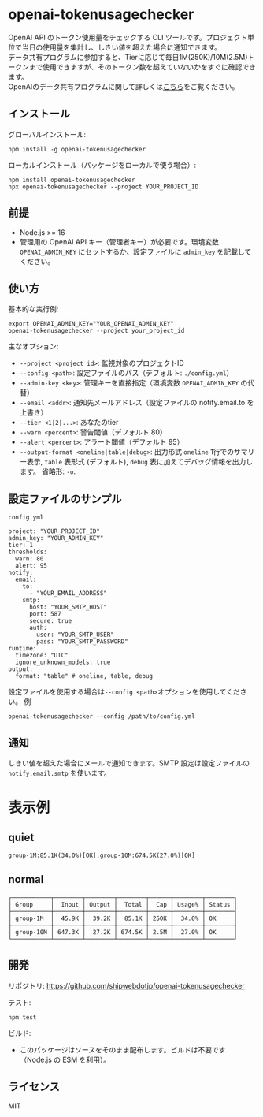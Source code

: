 # openai-tokenusagechecker

OpenAI API のトークン使用量をチェックする CLI ツールです。プロジェクト単位で当日の使用量を集計し、しきい値を超えた場合に通知できます。  
データ共有プログラムに参加すると、Tierに応じて毎日1M(250K)/10M(2.5M)トークンまで使用できますが、そのトークン数を超えていないかをすぐに確認できます。  
OpenAIのデータ共有プログラムに関して詳しくは[こちら](https://help.openai.com/en/articles/10306912-sharing-feedback-evaluation-and-fine-tuning-data-and-api-inputs-and-outputs-with-openai)をご覧ください。

## インストール

グローバルインストール:
```
npm install -g openai-tokenusagechecker
```

ローカルインストール（パッケージをローカルで使う場合）:
```
npm install openai-tokenusagechecker
npx openai-tokenusagechecker --project YOUR_PROJECT_ID
```

## 前提

- Node.js >= 16
- 管理用の OpenAI API キー（管理者キー）が必要です。環境変数 `OPENAI_ADMIN_KEY` にセットするか、設定ファイルに `admin_key` を記載してください。

## 使い方

基本的な実行例:
```
export OPENAI_ADMIN_KEY="YOUR_OPENAI_ADMIN_KEY"
openai-tokenusagechecker --project your_project_id
```

主なオプション:
- `--project <project_id>`: 監視対象のプロジェクトID
- `--config <path>`: 設定ファイルのパス（デフォルト: `./config.yml`）
- `--admin-key <key>`: 管理キーを直接指定（環境変数 `OPENAI_ADMIN_KEY` の代替）
- `--email <addr>`: 通知先メールアドレス（設定ファイルの notify.email.to を上書き）
- `--tier <1|2|...>`: あなたのtier 
- `--warn <percent>`: 警告閾値（デフォルト 80）
- `--alert <percent>`: アラート閾値（デフォルト 95）
- `--output-format <oneline|table|debug>`: 出力形式 `oneline` 1行でのサマリー表示, `table` 表形式 (デフォルト), `debug` 表に加えてデバッグ情報を出力します。 省略形: `-o`.

## 設定ファイルのサンプル
`config.yml`
```
project: "YOUR_PROJECT_ID"
admin_key: "YOUR_ADMIN_KEY"
tier: 1
thresholds:
  warn: 80
  alert: 95
notify:
  email:
    to:
      - "YOUR_EMAIL_ADDRESS"
    smtp:
      host: "YOUR_SMTP_HOST"
      port: 587
      secure: true
      auth:
        user: "YOUR_SMTP_USER"
        pass: "YOUR_SMTP_PASSWORD"
runtime:
  timezone: "UTC"
  ignore_unknown_models: true
output:
  format: "table" # oneline, table, debug
```

設定ファイルを使用する場合は`--config <path>`オプションを使用してください。
例
```
openai-tokenusagechecker --config /path/to/config.yml
```


## 通知

しきい値を超えた場合にメールで通知できます。SMTP 設定は設定ファイルの `notify.email.smtp` を使います。

# 表示例
## quiet
```
group-1M:85.1K(34.0%)[OK],group-10M:674.5K(27.0%)[OK]
```

## normal
```
┌───────────┬────────┬────────┬────────┬──────┬────────┬────────┐
│ Group     │  Input │ Output │  Total │  Cap │ Usage% │ Status │
├───────────┼────────┼────────┼────────┼──────┼────────┼────────┤
│ group-1M  │  45.9K │  39.2K │  85.1K │ 250K │  34.0% │ OK     │
├───────────┼────────┼────────┼────────┼──────┼────────┼────────┤
│ group-10M │ 647.3K │  27.2K │ 674.5K │ 2.5M │  27.0% │ OK     │
└───────────┴────────┴────────┴────────┴──────┴────────┴────────┘
```

## 開発

リポジトリ: https://github.com/shipwebdotjp/openai-tokenusagechecker

テスト:
```
npm test
```

ビルド:
- このパッケージはソースをそのまま配布します。ビルドは不要です（Node.js の ESM を利用）。

## ライセンス

MIT
